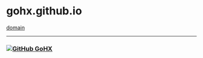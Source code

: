 # gohx.github.io
[domain](https://gohx.github.io/domian/)

---
### [![GitHub GoHX](https://img.shields.io/github/followers/gohx?label=follow+me&style=social)](https://github.com/gohx)
